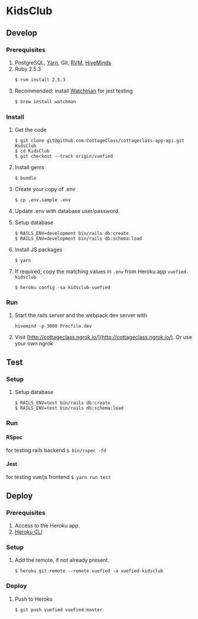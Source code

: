 # KidsClub

## Develop

### Prerequisites

1. PostgreSQL, [Yarn](https://yarnpkg.com/en/), Git, [RVM](https://rvm.io/), [HiveMinds](https://github.com/DarthSim/hivemind)
1. Ruby 2.5.3
    ```
    $ rvm install 2.5.3
    ```
1. Recommended: install [Watchman](https://facebook.github.io/watchman) for jest testing 
    ```bash
    $ brew install watchman
    ```


### Install

1. Get the code
    ```
    $ git clone git@github.com:CottageClass/cottageclass-app-api.git KidsClub
    $ cd KidsClub
    $ git checkout --track origin/vuefied
    ```

1. Install gems
    ```
    $ bundle
    ```

1. Create your copy of .env
    ```
    $ cp .env.sample .env
    ```

1. Update .env with database user/password.
1. Setup database
    ```
    $ RAILS_ENV=development bin/rails db:create
    $ RAILS_ENV=development bin/rails db:schema:load
    ```

1. Install JS packages
    ```
    $ yarn
    ```

1. If required, copy the matching values in `.env` from Heroku app `vuefied-kidsclub`
    ```
    $ heroku config -sa kidsclub-vuefied
    ```

### Run

1. Start the rails server and the webpack dev server with
    ```
    hivemind -p 3000 Procfile.dev
    ```

1. Visit [http://cottageclass.ngrok.io/](http://cottageclass.ngrok.io/).  Or use your own ngrok

## Test

### Setup

1. Setup database
    ```
    $ RAILS_ENV=test bin/rails db:create
    $ RAILS_ENV=test bin/rails db:schema:load
    ```

### Run

#### RSpec
for testing rails backend
    ```
    $ bin/rspec -fd
    ```

#### Jest
for testing vue/js frontend
    ```
    $ yarn run test
    ```

## Deploy

### Prerequisites

1. Access to the Heroku app.
1. [Heroku CLI](https://devcenter.heroku.com/articles/heroku-cli)

### Setup

1. Add the remote, if not already present.
    ```
    $ heroku git:remote --remote vuefied -a vuefied-kidsclub
    ```

### Deploy

1. Push to Heroku
    ```
    $ git push vuefied vuefied:master
    ```
